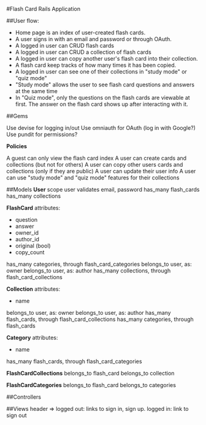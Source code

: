 #Flash Card Rails Application

##User flow:
- Home page is an index of user-created flash cards.
- A user signs in with an email and password or through OAuth.
- A logged in user can CRUD flash cards
- A logged in user can CRUD a collection of flash cards
- A logged in user can copy another user's flash card into their collection.
- A flash card keep tracks of how many times it has been copied.
- A logged in user can see one of their collections in "study mode" or "quiz mode"
- "Study mode" allows the user to see flash card questions and answers at the same time
- In "Quiz mode", only the questions on the flash cards are viewable at first. The answer on the flash card shows up after interacting with it.

##Gems

Use devise for logging in/out
Use omniauth for OAuth (log in with Google?)
Use pundit for permissions?

**Policies**

A guest can only view the flash card index
A user can create cards and collections (but not for others)
A user can copy other users cards and collections (only if they are public)
A user can update their user info
A user can use "study mode" and "quiz mode" features for their collections

##Models
**User**
scope user
validates email, password
has_many flash_cards
has_many collections

**FlashCard**
attributes:
- question
- answer
- owner_id
- author_id
- original (bool)
- copy_count


has_many categories, through flash_card_categories
belongs_to user, as: owner
belongs_to user, as: author
has_many collections, through flash_card_collections

**Collection**
attributes:
- name

belongs_to user, as: owner
belongs_to user, as: author
has_many flash_cards, through flash_card_collections
has_many categories, through flash_cards

**Category**
attributes:
- name  

has_many flash_cards, through flash_card_categories

**FlashCardCollections**
belongs_to flash_card
belongs_to collection

**FlashCardCategories**
belongs_to flash_card
belongs_to categories

##Controllers


##Views
header => logged out: links to sign in, sign up. logged in: link to sign out
